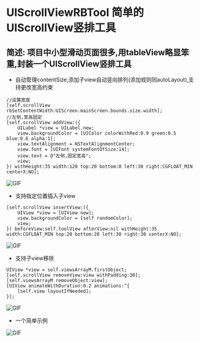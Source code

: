 # UIScrollViewRBTool 简单的UIScrollView竖排工具
## 简述: 项目中小型滑动页面很多,用tableView略显笨重,封装一个UIScrollView竖排工具

* 自动管理contentSize,添加子view自动竖向排列(添加规则同autoLayout),支持更改宽高约束

```
//设置宽度
[self.scrollView rbSetContentWidth:UIScreen.mainScreen.bounds.size.width];
//左侧,宽高固定
[self.scrollView addView:({
    UILabel *view = UILabel.new;
    view.backgroundColor = [UIColor colorWithRed:0.9 green:0.5 blue:0.6 alpha:1];
    view.textAlignment = NSTextAlignmentCenter;
    view.font = [UIFont systemFontOfSize:14];
    view.text = @"左侧,固定宽高";
    view;
}) withHeight:35 width:120 top:20 bottom:0 left:30 right:CGFLOAT_MIN centerX:NO];   
 ```

![GIF](https://upload-images.jianshu.io/upload_images/1211432-e077b445f6fe3b2b.gif?imageMogr2/auto-orient/strip)

* 支持指定位置插入子view

```
[self.scrollView insertView:({
    UIView *view = [UIView new];
    view.backgroundColor = [self randomColor];
    view;
}) beforeView:self.toolView afterView:nil withHeight:35 width:CGFLOAT_MIN top:20 bottom:20 left:30 right:30 centerX:NO];
```

![GIF](https://upload-images.jianshu.io/upload_images/1211432-ed46667460a43738.gif?imageMogr2/auto-orient/strip)

* 支持子view移除

```
UIView *view = self.viewsArrayM.firstObject;
[self.scrollView removeView:view withPadding:30];
[self.viewsArrayM removeObject:view];
[UIView animateWithDuration:0.2 animations:^{
    [self.view layoutIfNeeded];
}];
```

![GIF](https://upload-images.jianshu.io/upload_images/1211432-d030a8af50d1bd50.gif?imageMogr2/auto-orient/strip)

* 一个简单示例

![GIF](https://upload-images.jianshu.io/upload_images/1211432-727a83250872bd49.jpg?imageMogr2/auto-orient/strip%7CimageView2/2/w/1240)


